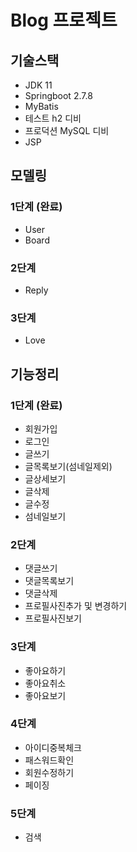 # Blog 프로젝트

## 기술스택
- JDK 11
- Springboot 2.7.8
- MyBatis
- 테스트 h2 디비
- 프로덕션 MySQL 디비
- JSP

## 모델링
### 1단계 (완료)
- User
- Board
### 2단계
- Reply
### 3단계
- Love

## 기능정리
### 1단계 (완료)
- 회원가입
- 로그인
- 글쓰기
- 글목록보기(섬네일제외)
- 글상세보기
- 글삭제
- 글수정
- 섬네일보기
### 2단계
- 댓글쓰기
- 댓글목록보기
- 댓글삭제
- 프로필사진추가 및 변경하기
- 프로필사진보기
### 3단계
- 좋아요하기
- 좋아요취소
- 좋아요보기
### 4단계
- 아이디중복체크
- 패스워드확인
- 회원수정하기
- 페이징
### 5단계
- 검색